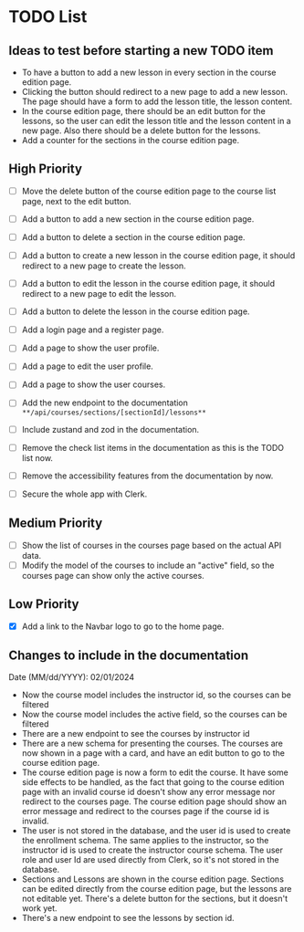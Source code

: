 # TODO List

## Ideas to test before starting a new TODO item

- To have a button to add a new lesson in every section in the course edition
  page.
- Clicking the button should redirect to a new page to add a new lesson. The
  page should have a form to add the lesson title, the lesson content.
- In the course edition page, there should be an edit button for the lessons, so
  the user can edit the lesson title and the lesson content in a new page. Also
  there should be a delete button for the lessons.
- Add a counter for the sections in the course edition page.

## High Priority

- [ ] Move the delete button of the course edition page to the course list page,
      next to the edit button.
- [ ] Add a button to add a new section in the course edition page.
- [ ] Add a button to delete a section in the course edition page.
- [ ] Add a button to create a new lesson in the course edition page, it should
      redirect to a new page to create the lesson.
- [ ] Add a button to edit the lesson in the course edition page, it should
      redirect to a new page to edit the lesson.
- [ ] Add a button to delete the lesson in the course edition page.
- [ ] Add a login page and a register page.
- [ ] Add a page to show the user profile.
- [ ] Add a page to edit the user profile.
- [ ] Add a page to show the user courses.
- [ ] Add the new endpoint to the documentation
      `**/api/courses/sections/[sectionId]/lessons**`
- [ ] Include zustand and zod in the documentation.
- [ ] Remove the check list items in the documentation as this is the TODO list
      now.
- [ ] Remove the accessibility features from the documentation by now.

- [ ] Secure the whole app with Clerk.

## Medium Priority

- [ ] Show the list of courses in the courses page based on the actual API data.
- [ ] Modify the model of the courses to include an "active" field, so the
      courses page can show only the active courses.

## Low Priority

- [x] Add a link to the Navbar logo to go to the home page.

## Changes to include in the documentation

Date (MM/dd/YYYY): 02/01/2024

- Now the course model includes the instructor id, so the courses can be
  filtered
- Now the course model includes the active field, so the courses can be filtered
- There are a new endpoint to see the courses by instructor id
- There are a new schema for presenting the courses. The courses are now shown
  in a page with a card, and have an edit button to go to the course edition
  page.
- The course edition page is now a form to edit the course. It have some side
  effects to be handled, as the fact that going to the course edition page with
  an invalid course id doesn't show any error message nor redirect to the
  courses page. The course edition page should show an error message and
  redirect to the courses page if the course id is invalid.
- The user is not stored in the database, and the user id is used to create the
  enrollment schema. The same applies to the instructor, so the instructor id is
  used to create the instructor course schema. The user role and user Id are
  used directly from Clerk, so it's not stored in the database.
- Sections and Lessons are shown in the course edition page. Sections can be
  edited directly from the course edition page, but the lessons are not editable
  yet. There's a delete button for the sections, but it doesn't work yet.
- There's a new endpoint to see the lessons by section id.
